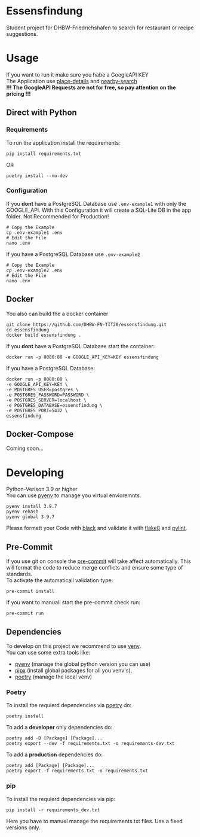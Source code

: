 # Essensfindung
Student project for DHBW-Friedrichshafen to search for restaurant or recipe suggestions.

# Usage
If you want to run it make sure you habe a GoogleAPI KEY<br>
The Application use [place-details](https://developers.google.com/maps/billing-and-pricing/pricing#places-details) and [nearby-search](https://developers.google.com/maps/billing-and-pricing/pricing#nearby-search)<br>
**!!! The GoogleAPI Requests are not for free, so pay attention on the pricing !!!**
## Direct with Python
### Requirements
To run the application install the requirements:
```console
pip install requirements.txt
```
OR
```console
poetry install --no-dev
```

### Configuration
If you **dont** have a PostgreSQL Database use `.env-example1` with only the GOOGLE_API. With this Configuration it will create a SQL-Lite DB in the app folder. Not Recommended for Production!
```console
# Copy the Example
cp .env-example1 .env
# Edit the File
nano .env
```

If you have a PostgreSQL Database use `.env-example2`
```console
# Copy the Example
cp .env-example2 .env
# Edit the File
nano .env
```

## Docker
You also can build the a docker container
```console
git clone https://github.com/DHBW-FN-TIT20/essensfindung.git
cd essensfindung
docker build essensfindung .
```
If you **dont** have a PostgreSQL Database start the container:
```console
docker run -p 8080:80 -e GOOGLE_API_KEY=KEY essensfindung
```

If you have a PostgreSQL Database:
```console
docker run -p 8080:80 \
-e GOOGLE_API_KEY=KEY \
-e POSTGRES_USER=postgres \
-e POSTGRES_PASSWORD=PASSWORD \
-e POSTGRES_SERVER=localhost \
-e POSTGRES_DATABASE=essensfindung \
-e POSTGRES_PORT=5432 \
essensfindung
```

## Docker-Compose
Coming soon...
# Developing
Python-Verison 3.9 or higher<br>
You can use [pyenv](https://github.com/pyenv/pyenv) to manage you virtual envioremnts.
```console
pyenv install 3.9.7
pyenv rehash
pyenv global 3.9.7
```

Please formatt your Code with [black](https://github.com/psf/black) and validate it with [flake8](https://pypi.org/project/flake8/) and [pylint](https://pypi.org/project/pylint/).

## Pre-Commit
If you use git on console the [pre-commit](https://pre-commit.com) will take affect automatically. This will format the code to reduce merge conflicts and ensure some type of standards.<br>
To activate the automaticall validation type:
```console
pre-commit install
```
If you want to manuall start the pre-commit check run:
```console
pre-commit run
```


## Dependencies
To develop on this project we recommend to use [venv](https://docs.python.org/3/library/venv.html).<br>
You can use some extra tools like:
- [pyenv](https://github.com/pyenv/pyenv) (manage the global python version you can use)
- [pipx](https://github.com/pypa/pipx) (install global packages for all you venv's), 
- [poetry](https://python-poetry.org) (manage the local venv)
### Poetry
To install the requierd dependencies via [poetry](https://python-poetry.org) do:
```console
poetry install
```
To add a **developer** only dependencies do:
```console
poetry add -D [Package] [Package]...
poetry export --dev -f requirements.txt -o requirements-dev.txt
```
To add a **production** dependencies do:
```console
poetry add [Package] [Package]...
poetry export -f requirements.txt -o requirements.txt
```

### pip 
To install the requierd dependencies via pip:
```console
pip install -r requirements_dev.txt
```
Here you have to manuel manage the requirements.txt files. Use a fixed versions only.